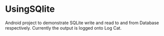 # UsingSQlite
Android project to demonstrate SQLite write and read to and from Database respectively.
Currently the output is logged onto Log Cat.
